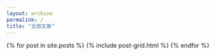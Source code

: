 ```yaml
---
layout: archive
permalink: /
title: "全部文章"
---
```


<div class="tiles">
{% for post in site.posts %}
	{% include post-grid.html %}
{% endfor %}
</div><!-- /.tiles -->
